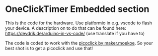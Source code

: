 # OneClickTimer Embedded section

This is the code for the hardware. Use platformio in e.g. vscode to flash your device.
A description on to do that can be found here: https://devdrik.de/arduino-in-vs-code/ (use translate if you have to)

The code is coded to work with the [picoclick by maker.moekoe](https://github.com/makermoekoe/Picoclick). So your best shot is to get a picoclick and use that!
